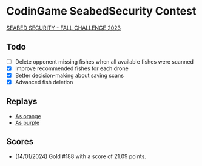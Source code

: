 # CodinGame SeabedSecurity Contest

[SEABED SECURITY - FALL CHALLENGE 2023](https://www.codingame.com/multiplayer/bot-programming/seabed-security)

## Todo
- [ ] Delete opponent missing fishes when all available fishes were scanned
- [x] Improve recommended fishes for each drone
- [x] Better decision-making about saving scans
- [x] Advanced fish deletion

## Replays

- [As orange](https://www.codingame.com/replay/764805227)
- [As purple](https://www.codingame.com/replay/764805546)

## Scores  

 - (14/01/2024) Gold #188 with a score of 21.09 points.